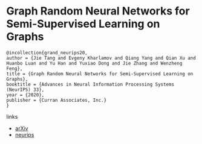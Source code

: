 # Graph Random Neural Networks for Semi-Supervised Learning on Graphs

```
@incollection{grand_neurips20,
author = {Jie Tang and Evgeny Kharlamov and Qiang Yang and Qian Xu and Huanbo Luan and Yu Han and Yuxiao Dong and Jie Zhang and Wenzheng Feng},
title = {Graph Random Neural Networks for Semi-Supervised Learning on Graphs},
booktitle = {Advances in Neural Information Processing Systems (NeurIPS) 33},
year = {2020},
publisher = {Curran Associates, Inc.}
}
```

links
- [arXiv](https://arxiv.org/abs/2005.11079)
- [neurips](https://nips.cc/Conferences/2020/ScheduleMultitrack?event=17758)
